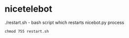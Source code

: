 # nicetelebot

./restart.sh - bash script which restarts nicebot.py process

```chmod 755 restart.sh```
